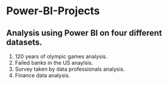 # Power-BI-Projects
## Analysis using Power BI on four different datasets.
1) 120 years of olympic games analysis. <br/>
2) Failed banks in the US anaylsis. <br/>
3) Survey taken by data professionals analysis. <br/>
4) Finance data analysis.
